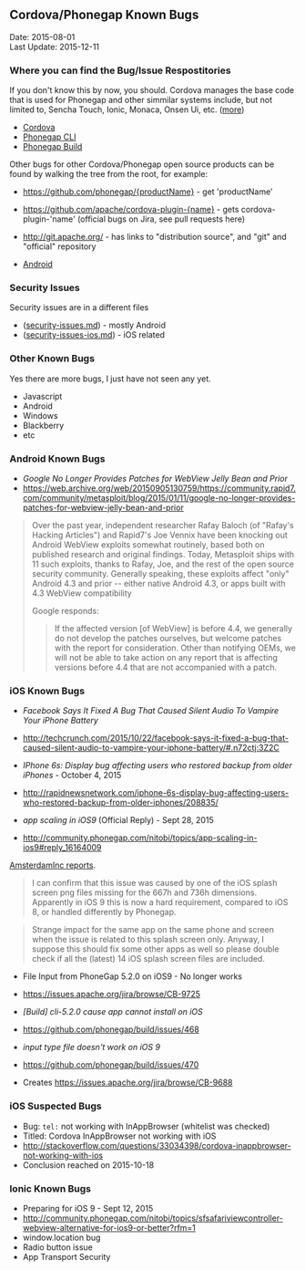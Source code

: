 ## Cordova/Phonegap Known Bugs ##
Date: 2015-08-01<br>
Last Update: 2015-12-11

### Where you can find the Bug/Issue Respostitories ###

If you don't know this by now, you should. Cordova manages the base code that is used for Phonegap and other simmilar systems include, but not limited to, Sencha Touch, Ionic, Monaca, Onsen Ui, etc. ([more](hybrid-frameworks.md)) 

* [Cordova](https://issues.apache.org/jira/browse/CB/?selectedTab=com.atlassian.jira.jira-projects-plugin:issues-panel)
* [Phonegap CLI](https://github.com/phonegap/phonegap-cli/issues)
* [Phonegap Build](https://github.com/phonegap/build/issues/)

Other bugs for other Cordova/Phonegap open source products can be found by walking the tree from the root, for example:

* https://github.com/phonegap/{productName} - get 'productName'
* https://github.com/apache/cordova-plugin-{name} - gets cordova-plugin-'name' (official bugs on Jira, see pull requests here)
* http://git.apache.org/ - has links to "distribution source", and "git" and "official" repository

* [Android](https://code.google.com/p/android/issues/list)

### Security Issues ####

Security issues are in a different files

- ([security-issues.md](security-issues.md)) - mostly Android
- ([security-issues-ios.md](security-issues-ios.md)) - iOS related


### <a name=otherKnownBugs>Other Known Bugs</a> ###

Yes there are more bugs, I just have not seen any yet. 

- Javascript 
- Android
- Windows
- Blackberry
- etc


### <a name=androidKnownBugs>Android Known Bugs</a> ###

* *Google No Longer Provides Patches for WebView Jelly Bean and Prior*
* https://web.archive.org/web/20150905130759/https://community.rapid7.com/community/metasploit/blog/2015/01/11/google-no-longer-provides-patches-for-webview-jelly-bean-and-prior

> Over the past year, independent researcher Rafay Baloch (of "Rafay's Hacking Articles") and Rapid7's Joe Vennix have been knocking out Android WebView exploits somewhat routinely, based both on published research and original findings. Today, Metasploit ships with 11 such exploits, thanks to Rafay, Joe, and the rest of the open source security community. Generally speaking, these exploits affect "only" Android 4.3 and prior -- either native Android 4.3, or apps built with 4.3 WebView compatibility
>
> Google responds: 
> > If the affected version [of WebView] is before 4.4, we generally do not develop the patches ourselves, but welcome patches with the report for consideration. Other than notifying OEMs, we will not be able to take action on any report that is affecting versions before 4.4 that are not accompanied with a patch.

### <a name=iOSKnownBugs>iOS Known Bugs</a> ###

* *Facebook Says It Fixed A Bug That Caused Silent Audio To Vampire Your iPhone Battery*
* http://techcrunch.com/2015/10/22/facebook-says-it-fixed-a-bug-that-caused-silent-audio-to-vampire-your-iphone-battery/#.n72ctj:3Z2C

* *IPhone 6s: Display bug affecting users who restored backup from older iPhones* - October 4, 2015
* http://rapidnewsnetwork.com/iphone-6s-display-bug-affecting-users-who-restored-backup-from-older-iphones/208835/

* *app scaling in iOS9* (Official Reply) - Sept 28, 2015
* http://community.phonegap.com/nitobi/topics/app-scaling-in-ios9#reply_16164009

[AmsterdamInc reports](http://community.phonegap.com/nitobi/topics/app-scaling-in-ios9#reply_16153350).

> I can confirm that this issue was caused by one of the iOS splash screen png files missing for the 667h and 736h dimensions. Apparently in iOS 9 this is now a hard requirement, compared to iOS 8, or handled differently by Phonegap.

> Strange impact for the same app on the same phone and screen when the issue is related to this splash screen only. Anyway, I suppose this should fix some other apps as well so please double check if all the (latest) 14 iOS splash screen files are included. 

* File Input from PhoneGap 5.2.0 on iOS9 - No longer works
* https://issues.apache.org/jira/browse/CB-9725

* *[Build] cli-5.2.0 cause app cannot install on iOS*
* https://github.com/phonegap/build/issues/468

* *input type file doesn't work on iOS 9*
* https://github.com/phonegap/build/issues/470
* Creates https://issues.apache.org/jira/browse/CB-9688

### <a name=iOSSuspectedBugs>iOS Suspected Bugs</a> ###

* Bug: `tel:` not working with InAppBrowser (whitelist was checked)
* Titled: Cordova InAppBrowser not working with iOS
* http://stackoverflow.com/questions/33034398/cordova-inappbrowser-not-working-with-ios
* Conclusion reached on 2015-10-18

### <a name=ionicKnownBugs>Ionic Known Bugs</a> ###

* Preparing for iOS 9 - Sept 12, 2015
* http://community.phonegap.com/nitobi/topics/sfsafariviewcontroller-webview-alternative-for-ios9-or-better?rfm=1
* window.location bug
* Radio button issue
* App Transport Security
